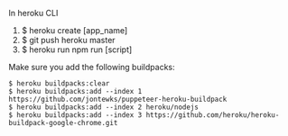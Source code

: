 In heroku CLI

1. $ heroku create [app_name]
2. $ git push heroku master
3. $ heroku run npm run [script]

Make sure you add the following buildpacks:
```
$ heroku buildpacks:clear
$ heroku buildpacks:add --index 1 https://github.com/jontewks/puppeteer-heroku-buildpack
$ heroku buildpacks:add --index 2 heroku/nodejs
$ heroku buildpacks:add --index 3 https://github.com/heroku/heroku-buildpack-google-chrome.git

```
